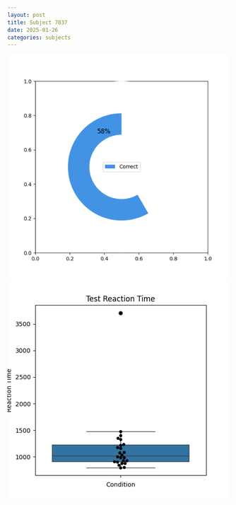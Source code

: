 ```yaml
---
layout: post
title: Subject 7037
date: 2025-01-26
categories: subjects
---
```


![](data/7037/run-9/7037_FN_acc_test.png)
![](data/7037/run-9/7037_FN_rt.png)
